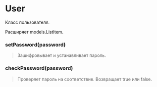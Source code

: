 User
================================================================================

Класс пользователя.

Расширяет models.ListItem.

### setPassword(password)
> Зашифровывает и устанавливает пароль.

### checkPassword(password)
> Проверяет пароль на соответствие. Возвращает true или false.